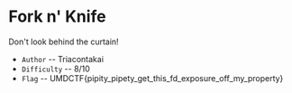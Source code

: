 # Fork n' Knife

Don't look behind the curtain!

- `Author` -- Triacontakai
- `Difficulty` --  8/10
- `Flag` -- UMDCTF{pipity_pipety_get_this_fd_exposure_off_my_property}
